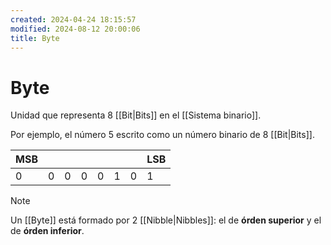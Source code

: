 ```yaml
---
created: 2024-04-24 18:15:57
modified: 2024-08-12 20:00:06
title: Byte
---
```


# Byte

Unidad que representa 8 [[Bit|Bits]] en el [[Sistema binario]].

Por ejemplo, el número $5$ escrito como un número binario de 8 [[Bit|Bits]].

| **MSB** |     |     |     |     |     |     | **LSB** |
| ------- | --- | --- | --- | --- | --- | --- | ------- |
| 0       | 0   | 0   | 0   | 0   | 1   | 0   | 1       |

> [!note]
> Un [[Byte]] está formado por 2 [[Nibble|Nibbles]]: el de **órden superior** y el de **órden inferior**.
